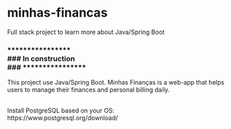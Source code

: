 # minhas-financas
Full stack project to learn more about Java/Spring Boot


### **************** <br />  ### In construction <br />  ### ****************


This project use Java/Spring Boot.
Minhas Finanças is a web-app that helps users to manage their finances and personal billing daily.


<br />
Install PostgreSQL based on your OS:
https://www.postgresql.org/download/
